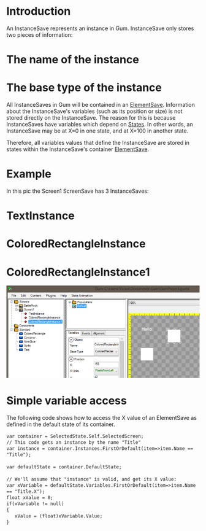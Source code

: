 # Introduction

An InstanceSave represents an instance in Gum.  InstanceSave only stores two pieces of information:

# The name of the instance
# The base type of the instance

All InstanceSaves in Gum will be contained in an [ElementSave](Gum.DataTypes.ElementSave).  Information about the InstanceSave's variables (such as its position or size) is not stored directly on the InstanceSave.  The reason for this is because InstanceSaves have variables which depend on [States](Gum.DataTypes.StateSave).  In other words, an InstanceSave may be at X=0 in one state, and at X=100 in another state.

Therefore, all variables values that define the InstanceSave are stored in states within the InstanceSave's container [ElementSave](Gum.DataTypes.ElementSave).

# Example

In this pic the Screen1 ScreenSave has 3 InstanceSaves:
# TextInstance
# ColoredRectangleInstance
# ColoredRectangleInstance1

![](Gum.DataTypes.InstanceSave_GumSamplePic1.png)

# Simple variable access

The following code shows how to access the X value of an ElementSave as defined in the default state of its container.

```
var container = SelectedState.Self.SelectedScreen;
// This code gets an instance by the name "Title"
var instance = container.Instances.FirstOrDefault(item=>item.Name == "Title");

var defaultState = container.DefaultState;

// We'll assume that "instance" is valid, and get its X value:
var xVariable = defaultState.Variables.FirstOrDefault(item=>item.Name == "Title.X");
float xValue = 0;
if(xVariable != null)
{
   xValue = (float)xVariable.Value;
}
```